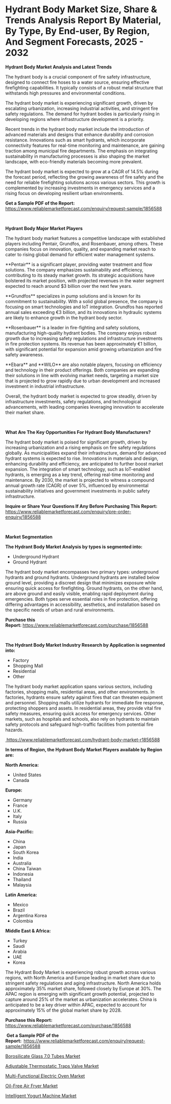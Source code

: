 <p><h1>Hydrant Body Market Size, Share & Trends Analysis Report By Material, By Type, By End-user, By Region, And Segment Forecasts, 2025 - 2032</h1></p><p><strong>Hydrant Body Market Analysis and Latest Trends</strong></p>
<p><p>The hydrant body is a crucial component of fire safety infrastructure, designed to connect fire hoses to a water source, ensuring effective firefighting capabilities. It typically consists of a robust metal structure that withstands high pressures and environmental conditions. </p><p>The hydrant body market is experiencing significant growth, driven by escalating urbanization, increasing industrial activities, and stringent fire safety regulations. The demand for hydrant bodies is particularly rising in developing regions where infrastructure development is a priority. </p><p>Recent trends in the hydrant body market include the introduction of advanced materials and designs that enhance durability and corrosion resistance. Innovations such as smart hydrants, which incorporate connectivity features for real-time monitoring and maintenance, are gaining traction among municipal fire departments. The emphasis on integrating sustainability in manufacturing processes is also shaping the market landscape, with eco-friendly materials becoming more prevalent.</p><p>The hydrant body market is expected to grow at a CAGR of 14.5% during the forecast period, reflecting the growing awareness of fire safety and the need for reliable firefighting solutions across various sectors. This growth is complemented by increasing investments in emergency services and a rising focus on developing resilient urban environments.</p></p>
<p><strong>Get a Sample PDF of the Report:&nbsp;</strong> <a href="https://www.reliablemarketforecast.com/enquiry/request-sample/1856588?utm_campaign=1140&utm_medium=2&utm_source=Github&utm_content=ia&utm_term=08012025&utm_id=hydrant-body">https://www.reliablemarketforecast.com/enquiry/request-sample/1856588</a></p>
<p>&nbsp;</p>
<p><strong>Hydrant Body Major Market Players</strong></p>
<p><p>The hydrant body market features a competitive landscape with established players including Pentair, Grundfos, and Rosenbauer, among others. These companies focus on innovation, quality, and expanding market reach to cater to rising global demand for efficient water management systems.</p><p>**Pentair** is a significant player, providing water treatment and flow solutions. The company emphasizes sustainability and efficiency, contributing to its steady market growth. Its strategic acquisitions have bolstered its market position, with projected revenues in the water segment expected to reach around $3 billion over the next few years.</p><p>**Grundfos** specializes in pump solutions and is known for its commitment to sustainability. With a solid global presence, the company is focusing on smart technologies and IoT integration. Grundfos has reported annual sales exceeding €3 billion, and its innovations in hydraulic systems are likely to enhance growth in the hydrant body sector.</p><p>**Rosenbauer** is a leader in fire-fighting and safety solutions, manufacturing high-quality hydrant bodies. The company enjoys robust growth due to increasing safety regulations and infrastructure investments in fire protection systems. Its revenue has been approximately €1 billion, with significant potential for expansion amid growing urbanization and fire safety awareness.</p><p>**Ebara** and **WILO** are also notable players, focusing on efficiency and technology in their product offerings. Both companies are expanding their solutions in line with evolving market needs, targeting a market size that is projected to grow rapidly due to urban development and increased investment in industrial infrastructure.</p><p>Overall, the hydrant body market is expected to grow steadily, driven by infrastructure investments, safety regulations, and technological advancements, with leading companies leveraging innovation to accelerate their market share.</p></p>
<p>&nbsp;</p>
<p><strong>What Are The Key Opportunities For Hydrant Body Manufacturers?</strong></p>
<p><p>The hydrant body market is poised for significant growth, driven by increasing urbanization and a rising emphasis on fire safety regulations globally. As municipalities expand their infrastructure, demand for advanced hydrant systems is expected to rise. Innovations in materials and design, enhancing durability and efficiency, are anticipated to further boost market expansion. The integration of smart technology, such as IoT-enabled hydrants, is emerging as a key trend, offering real-time monitoring and maintenance. By 2030, the market is projected to witness a compound annual growth rate (CAGR) of over 5%, influenced by environmental sustainability initiatives and government investments in public safety infrastructure.</p></p>
<p><strong>Inquire or Share Your Questions If Any Before Purchasing This Report:</strong> <a href="https://www.reliablemarketforecast.com/enquiry/pre-order-enquiry/1856588?utm_campaign=1140&utm_medium=2&utm_source=Github&utm_content=ia&utm_term=08012025&utm_id=hydrant-body">https://www.reliablemarketforecast.com/enquiry/pre-order-enquiry/1856588</a></p>
<p>&nbsp;</p>
<p><strong>Market Segmentation</strong></p>
<p><strong>The Hydrant Body Market Analysis by types is segmented into:</strong></p>
<p><ul><li>Underground Hydrant</li><li>Ground Hydrant</li></ul></p>
<p><p>The hydrant body market encompasses two primary types: underground hydrants and ground hydrants. Underground hydrants are installed below ground level, providing a discreet design that minimizes exposure while ensuring quick access for firefighting. Ground hydrants, on the other hand, are above ground and easily visible, enabling rapid deployment during emergencies. Both types serve essential roles in fire protection, offering differing advantages in accessibility, aesthetics, and installation based on the specific needs of urban and rural environments.</p></p>
<p><strong>Purchase this Report:&nbsp;</strong><a href="https://www.reliablemarketforecast.com/purchase/1856588?utm_campaign=1140&utm_medium=2&utm_source=Github&utm_content=ia&utm_term=08012025&utm_id=hydrant-body">https://www.reliablemarketforecast.com/purchase/1856588</a></p>
<p>&nbsp;</p>
<p><strong>The Hydrant Body Market Industry Research by Application is segmented into:</strong></p>
<p><ul><li>Factory</li><li>Shopping Mall</li><li>Residential</li><li>Other</li></ul></p>
<p><p>The hydrant body market application spans various sectors, including factories, shopping malls, residential areas, and other environments. In factories, hydrants ensure safety against fires that can threaten equipment and personnel. Shopping malls utilize hydrants for immediate fire response, protecting shoppers and assets. In residential areas, they provide vital fire safety measures, ensuring quick access for emergency services. Other markets, such as hospitals and schools, also rely on hydrants to maintain safety protocols and safeguard high-traffic facilities from potential fire hazards.</p></p>
<p><a href="https://www.reliablemarketforecast.com/hydrant-body-market-r1856588?utm_campaign=1140&utm_medium=2&utm_source=Github&utm_content=ia&utm_term=08012025&utm_id=hydrant-body">&nbsp;https://www.reliablemarketforecast.com/hydrant-body-market-r1856588</a></p>
<p><strong>In terms of Region, the Hydrant Body Market Players available by Region are:</strong></p>
<p>
    <p> <strong> North America: </strong>
        <ul>
            <li>United States</li>
            <li>Canada</li>
        </ul>
        </p> 
    <p> <strong> Europe: </strong>
        <ul>
            <li>Germany</li>
            <li>France</li>
            <li>U.K.</li>
            <li>Italy</li>
            <li>Russia</li>
        </ul>
        </p> 
    <p> <strong> Asia-Pacific: </strong>
        <ul>
            <li>China</li>
            <li>Japan</li>
            <li>South Korea</li>
            <li>India</li>
            <li>Australia</li>
            <li>China Taiwan</li>
            <li>Indonesia</li>
            <li>Thailand</li>
            <li>Malaysia</li>
        </ul>
        </p> 
    <p> <strong> Latin America: </strong>
        <ul>
            <li>Mexico</li>
            <li>Brazil</li>
            <li>Argentina Korea</li>
            <li>Colombia</li>
        </ul>
        </p> 
    <p> <strong> Middle East & Africa: </strong>
        <ul>
            <li>Turkey</li>
            <li>Saudi</li>
            <li>Arabia</li>
            <li>UAE</li>
            <li>Korea</li>
        </ul>
    </p>
    </p>
<p><p>The Hydrant Body Market is experiencing robust growth across various regions, with North America and Europe leading in market share due to stringent safety regulations and aging infrastructure. North America holds approximately 35% market share, followed closely by Europe at 30%. The APAC region is emerging with significant growth potential, projected to capture around 25% of the market as urbanization accelerates. China is anticipated to be a key driver within APAC, expected to account for approximately 15% of the global market share by 2028.</p></p>
<p><strong>Purchase this Report: </strong><a href="https://www.reliablemarketforecast.com/purchase/1856588?utm_campaign=1140&utm_medium=2&utm_source=Github&utm_content=ia&utm_term=08012025&utm_id=hydrant-body">https://www.reliablemarketforecast.com/purchase/1856588</a></p>
<p>&nbsp;<strong>Get a Sample PDF of the Report:&nbsp;&nbsp;</strong><a href="https://www.reliablemarketforecast.com/enquiry/request-sample/1856588?utm_campaign=1140&utm_medium=2&utm_source=Github&utm_content=ia&utm_term=08012025&utm_id=hydrant-body">https://www.reliablemarketforecast.com/enquiry/request-sample/1856588</a></p>
<p><strong></strong></p>
<p><p><a href="https://www.linkedin.com/pulse/borosilicate-glass-70-tubes-market-analysis-2025-2032-bvime?utm_campaign=1140&utm_medium=2&utm_source=Github&utm_content=ia&utm_term=08012025&utm_id=hydrant-body">Borosilicate Glass 7.0 Tubes Market</a></p><p><a href="https://www.linkedin.com/pulse/adjustable-thermostatic-traps-valve-market-progressan-anticipated-dg4le?utm_campaign=1140&utm_medium=2&utm_source=Github&utm_content=ia&utm_term=08012025&utm_id=hydrant-body">Adjustable Thermostatic Traps Valve Market</a></p><p><a href="https://www.linkedin.com/pulse/market-drivers-projections-multi-functional-electric-oven-2025-jjvee?utm_campaign=1140&utm_medium=2&utm_source=Github&utm_content=ia&utm_term=08012025&utm_id=hydrant-body">Multi-Functional Electric Oven Market</a></p><p><a href="https://www.linkedin.com/pulse/report-impact-latest-trends-oil-free-air-fryer-market-growth-o7hdc?utm_campaign=1140&utm_medium=2&utm_source=Github&utm_content=ia&utm_term=08012025&utm_id=hydrant-body">Oil-Free Air Fryer Market</a></p><p><a href="https://www.linkedin.com/pulse/intelligent-yogurt-machine-revenue-growth-report-2025-2032-010de?utm_campaign=1140&utm_medium=2&utm_source=Github&utm_content=ia&utm_term=08012025&utm_id=hydrant-body">Intelligent Yogurt Machine Market</a></p></p>